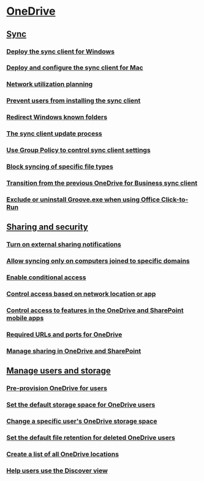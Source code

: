 ﻿
# [OneDrive](onedrive.md)
## [Sync]()
### [Deploy the sync client for Windows](deploy-the-sync-client-for-windows.md)
### [Deploy and configure the sync client for Mac](deploy-and-configure-the-sync-client-for-mac.md)
### [Network utilization planning](network-utilization-planning.md)
### [Prevent users from installing the sync client](prevent-users-from-installing-the-sync-client.md)
### [Redirect Windows known folders](redirect-windows-known-folders.md)
### [The sync client update process](the-sync-client-update-process.md)
### [Use Group Policy to control sync client settings](use-group-policy-to-control-sync-client-settings.md)
### [Block syncing of specific file types](block-syncing-of-specific-file-types.md)
### [Transition from the previous OneDrive for Business sync client](transition-from-the-previous-onedrive-for-business-sync-client.md)
### [Exclude or uninstall Groove.exe when using Office Click-to-Run](exclude-or-uninstall-groove-exe-when-using-office-click-to-run.md)
## [Sharing and security]()
### [Turn on external sharing notifications](turn-on-external-sharing-notifications.md)
### [Allow syncing only on computers joined to specific domains](allow-syncing-only-on-computers-joined-to-specific-domains.md)
### [Enable conditional access](enable-conditional-access.md)
### [Control access based on network location or app](control-access-based-on-network-location-or-app.md)
### [Control access to features in the OneDrive and SharePoint mobile apps](control-access-to-features-in-the-onedrive-and-sharepoint-mobile-apps.md)
### [Required URLs and ports for OneDrive](required-urls-and-ports-for-onedrive.md)
### [Manage sharing in OneDrive and SharePoint](manage-sharing-in-onedrive-and-sharepoint.md)
## [Manage users and storage]()
### [Pre-provision OneDrive for users](pre-provision-onedrive-for-users.md)
### [Set the default storage space for OneDrive users](set-the-default-storage-space-for-onedrive-users.md)
### [Change a specific user's OneDrive storage space](change-a-specific-user-s-onedrive-storage-space.md)
### [Set the default file retention for deleted OneDrive users](set-the-default-file-retention-for-deleted-onedrive-users.md)
### [Create a list of all OneDrive locations](create-a-list-of-all-onedrive-locations.md)
### [Help users use the Discover view](help-users-use-the-discover-view.md)

